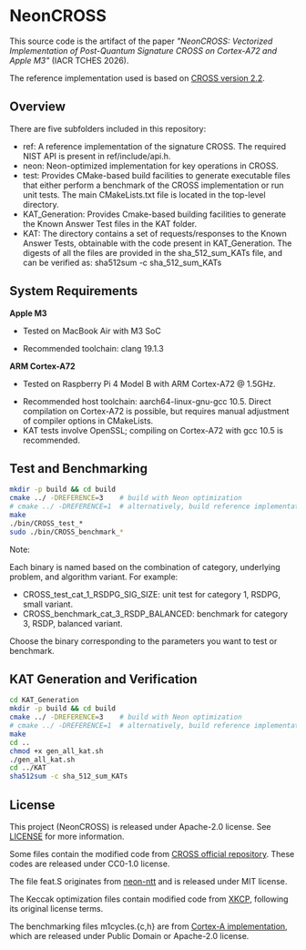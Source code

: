 # NeonCROSS 

This source code is the artifact of the paper *"NeonCROSS: Vectorized Implementation of Post-Quantum Signature CROSS on Cortex-A72 and Apple M3"* (IACR TCHES 2026).  

The reference implementation used is based on [CROSS version 2.2](https://github.com/CROSS-signature/CROSS-implementation).

## Overview

There are five subfolders included in this repository:

+ ref: A reference implementation of the signature CROSS. The required NIST API is present in ref/include/api.h.
+ neon: Neon-optimized implementation for key operations in CROSS.
+ test: Provides CMake-based build facilities to generate executable files that either perform a benchmark of the CROSS implementation or run unit tests. The main CMakeLists.txt file is located in the top-level directory.
+ KAT_Generation: Provides Cmake-based building facilities to generate the Known Answer Test files in the KAT folder. 
+ KAT: The directory contains a set of requests/responses to the Known Answer Tests, obtainable with the code present in KAT_Generation. The  digests of all the files are provided in the sha_512_sum_KATs file, and can be verified as: sha512sum -c sha_512_sum_KATs
  
## System Requirements

**Apple M3**  

+ Tested on MacBook Air with M3 SoC  

+ Recommended toolchain:  clang 19.1.3  

**ARM Cortex-A72**  

+ Tested on Raspberry Pi 4 Model B with ARM Cortex-A72 @ 1.5GHz.  
- Recommended host toolchain: aarch64-linux-gnu-gcc 10.5. Direct compilation on Cortex-A72 is possible, but requires manual adjustment of compiler options in CMakeLists.  
- KAT tests involve OpenSSL; compiling on Cortex-A72 with gcc 10.5 is recommended.

## Test and Benchmarking

```bash
mkdir -p build && cd build
cmake ../ -DREFERENCE=3    # build with Neon optimization
# cmake ../ -DREFERENCE=1  # alternatively, build reference implementation
make
./bin/CROSS_test_*
sudo ./bin/CROSS_benchmark_*
```
Note:

Each binary is named based on the combination of category, underlying problem, and algorithm variant. For example:

+ CROSS_test_cat_1_RSDPG_SIG_SIZE: unit test for category 1, RSDPG, small variant.
+ CROSS_benchmark_cat_3_RSDP_BALANCED: benchmark for category 3, RSDP, balanced variant.

Choose the binary corresponding to the parameters you want to test or benchmark.

## KAT Generation and Verification
```bash
cd KAT_Generation
mkdir -p build && cd build
cmake ../ -DREFERENCE=3    # build with Neon optimization
# cmake ../ -DREFERENCE=1  # alternatively, build reference implementation
make
cd ..
chmod +x gen_all_kat.sh  
./gen_all_kat.sh
cd ../KAT
sha512sum -c sha_512_sum_KATs
```

## License

This project (NeonCROSS) is released under Apache-2.0 license. See [LICENSE](LICENSE) for more information.

Some files contain the modified code from [CROSS official repository](https://github.com/CROSS-signature/CROSS-implementation). These codes are released under CC0-1.0 license.

The file feat.S originates from [neon-ntt](https://github.com/neon-ntt/neon-ntt) and is released under MIT license.

The Keccak optimization files contain modified code from [XKCP](https://github.com/XKCP/XKCP), following its original license terms.

The benchmarking files m1cycles.{c,h} are from [Cortex-A implementation](https://github.com/cothan/SABER/blob/master/Cortex-A_Implementation_KEM/m1cycles.c), which are released under Public Domain or Apache-2.0 license.


